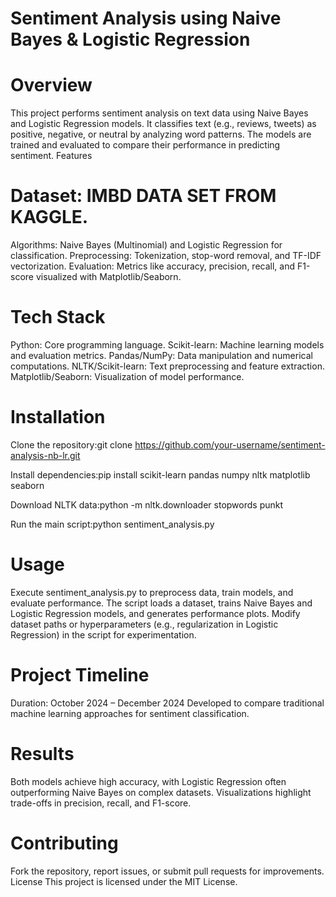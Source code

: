 # Sentiment Analysis using Naive Bayes & Logistic Regression
# Overview
This project performs sentiment analysis on text data using Naive Bayes and Logistic Regression models. It classifies text (e.g., reviews, tweets) as positive, negative, or neutral by analyzing word patterns. The models are trained and evaluated to compare their performance in predicting sentiment.
Features

# Dataset: IMBD DATA SET FROM KAGGLE.
Algorithms: Naive Bayes (Multinomial) and Logistic Regression for classification.
Preprocessing: Tokenization, stop-word removal, and TF-IDF vectorization.
Evaluation: Metrics like accuracy, precision, recall, and F1-score visualized with Matplotlib/Seaborn.

# Tech Stack

Python: Core programming language.
Scikit-learn: Machine learning models and evaluation metrics.
Pandas/NumPy: Data manipulation and numerical computations.
NLTK/Scikit-learn: Text preprocessing and feature extraction.
Matplotlib/Seaborn: Visualization of model performance.

# Installation

Clone the repository:git clone https://github.com/your-username/sentiment-analysis-nb-lr.git


Install dependencies:pip install scikit-learn pandas numpy nltk matplotlib seaborn


Download NLTK data:python -m nltk.downloader stopwords punkt


Run the main script:python sentiment_analysis.py



# Usage

Execute sentiment_analysis.py to preprocess data, train models, and evaluate performance.
The script loads a dataset, trains Naive Bayes and Logistic Regression models, and generates performance plots.
Modify dataset paths or hyperparameters (e.g., regularization in Logistic Regression) in the script for experimentation.

# Project Timeline

Duration: October 2024 – December 2024
Developed to compare traditional machine learning approaches for sentiment classification.

# Results

Both models achieve high accuracy, with Logistic Regression often outperforming Naive Bayes on complex datasets.
Visualizations highlight trade-offs in precision, recall, and F1-score.

# Contributing
Fork the repository, report issues, or submit pull requests for improvements.
License
This project is licensed under the MIT License.
